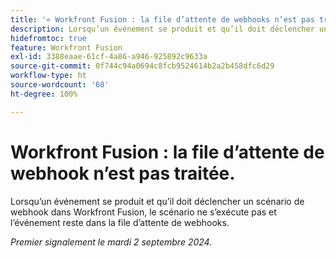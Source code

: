 ```yaml
---
title: '« Workfront Fusion : la file d’attente de webhooks n’est pas traitée. »'
description: Lorsqu’un événement se produit et qu’il doit déclencher un scénario de webhook dans Workfront Fusion, le scénario ne s’exécute pas et l’événement reste dans la file d’attente de webhooks.
hidefromtoc: true
feature: Workfront Fusion
exl-id: 3388eaae-61cf-4a86-a946-925892c9633a
source-git-commit: 0f744c94a0694c8fcb9524614b2a2b458dfc6d29
workflow-type: ht
source-wordcount: '68'
ht-degree: 100%

---
```


# Workfront Fusion : la file d’attente de webhook n’est pas traitée.

Lorsqu’un événement se produit et qu’il doit déclencher un scénario de webhook dans Workfront Fusion, le scénario ne s’exécute pas et l’événement reste dans la file d’attente de webhooks.

_Premier signalement le mardi 2 septembre 2024._
